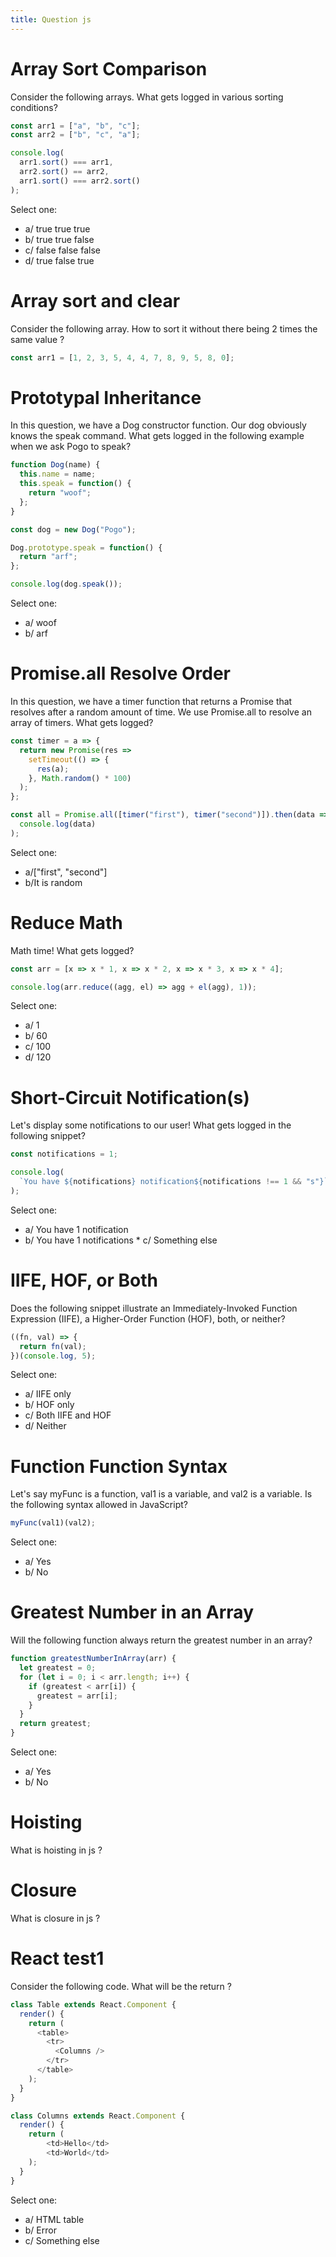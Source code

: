 ```yaml
---
title: Question js
---
```


# Array Sort Comparison

Consider the following arrays. What gets logged in various sorting conditions?

```javascript
const arr1 = ["a", "b", "c"];
const arr2 = ["b", "c", "a"];

console.log(
  arr1.sort() === arr1,
  arr2.sort() == arr2,
  arr1.sort() === arr2.sort()
);
```

Select one:

- a/ true true true
- b/ true true false
- c/ false false false
- d/ true false true

# Array sort and clear

Consider the following array. How to sort it without there being 2 times the same value ?

```javascript
const arr1 = [1, 2, 3, 5, 4, 4, 7, 8, 9, 5, 8, 0];
```

# Prototypal Inheritance

In this question, we have a Dog constructor function. Our dog obviously knows the speak command. What gets logged in the following example when we ask Pogo to speak?

```javascript
function Dog(name) {
  this.name = name;
  this.speak = function() {
    return "woof";
  };
}

const dog = new Dog("Pogo");

Dog.prototype.speak = function() {
  return "arf";
};

console.log(dog.speak());
```

Select one:

- a/ woof
- b/ arf

# Promise.all Resolve Order

In this question, we have a timer function that returns a Promise that resolves after a random amount of time. We use Promise.all to resolve an array of timers. What gets logged?

```javascript
const timer = a => {
  return new Promise(res =>
    setTimeout(() => {
      res(a);
    }, Math.random() * 100)
  );
};

const all = Promise.all([timer("first"), timer("second")]).then(data =>
  console.log(data)
);
```

Select one:

- a/["first", "second"]
- b/It is random

# Reduce Math

Math time! What gets logged?

```javascript
const arr = [x => x * 1, x => x * 2, x => x * 3, x => x * 4];

console.log(arr.reduce((agg, el) => agg + el(agg), 1));
```

Select one:

- a/ 1
- b/ 60
- c/ 100
- d/ 120

# Short-Circuit Notification(s)

Let's display some notifications to our user! What gets logged in the following snippet?

```javascript
const notifications = 1;

console.log(
  `You have ${notifications} notification${notifications !== 1 && "s"}`
);
```

Select one:

- a/ You have 1 notification
- b/ You have 1 notifications \* c/ Something else

# IIFE, HOF, or Both

Does the following snippet illustrate an Immediately-Invoked Function Expression (IIFE), a Higher-Order Function (HOF), both, or neither?

```javascript
((fn, val) => {
  return fn(val);
})(console.log, 5);
```

Select one:

- a/ IIFE only
- b/ HOF only
- c/ Both IIFE and HOF
- d/ Neither

# Function Function Syntax

Let's say myFunc is a function, val1 is a variable, and val2 is a variable. Is the following syntax allowed in JavaScript?

```javascript
myFunc(val1)(val2);
```

Select one:

- a/ Yes
- b/ No

# Greatest Number in an Array

Will the following function always return the greatest number in an array?

```javascript
function greatestNumberInArray(arr) {
  let greatest = 0;
  for (let i = 0; i < arr.length; i++) {
    if (greatest < arr[i]) {
      greatest = arr[i];
    }
  }
  return greatest;
}
```

Select one:

- a/ Yes
- b/ No

# Hoisting

What is hoisting in js ?

# Closure

What is closure in js ?

# React test1

Consider the following code. What will be the return ?

```javascript
class Table extends React.Component {
  render() {
    return (
      <table>
        <tr>
          <Columns />
        </tr>
      </table>
    );
  }
}

class Columns extends React.Component {
  render() {
    return (
        <td>Hello</td>
        <td>World</td>
    );
  }
}

```

Select one:

- a/ HTML table
- b/ Error
- c/ Something else
